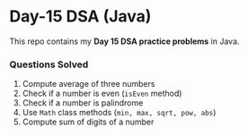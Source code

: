 # Day-15 DSA (Java)

This repo contains my **Day 15 DSA practice problems** in Java.  

### Questions Solved
1. Compute average of three numbers  
2. Check if a number is even (`isEven` method)  
3. Check if a number is palindrome  
4. Use `Math` class methods (`min, max, sqrt, pow, abs`)  
5. Compute sum of digits of a number  
